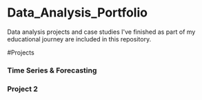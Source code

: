 # Data_Analysis_Portfolio
Data analysis projects and case studies I've finished as part of my educational journey are included in this repository.

#Projects

### Time Series & Forecasting



### Project 2
